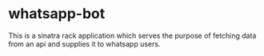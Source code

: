 # whatsapp-bot

This is a sinatra rack application which serves the purpose of fetching data from an api and supplies it to whatsapp users.
